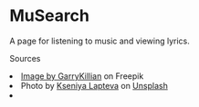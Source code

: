 # MuSearch
A page for listening to music and viewing lyrics.




Sources
<li><a href="https://www.freepik.com/free-vector/trendy-3d-zebra-black-white-stripes-distorted-backdrop_18695364.htm#query=black%20and%20white%20stripes%20pattern&position=14&from_view=keyword">Image by GarryKillian</a> on Freepik

<li>Photo by <a href="https://unsplash.com/@ksushlapush?utm_source=unsplash&utm_medium=referral&utm_content=creditCopyText">Kseniya Lapteva</a> on <a href="https://unsplash.com/wallpapers/colors/grey?utm_source=unsplash&utm_medium=referral&utm_content=creditCopyText">Unsplash</a><li>
  